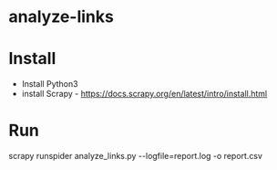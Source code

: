 # analyze-links

# Install
- Install Python3
- install Scrapy - https://docs.scrapy.org/en/latest/intro/install.html

# Run
scrapy runspider analyze_links.py --logfile=report.log -o report.csv

